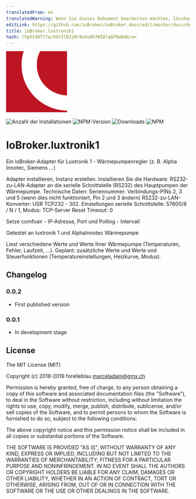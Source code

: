```yaml
---
translatedFrom: en
translatedWarning: Wenn Sie dieses Dokument bearbeiten möchten, löschen Sie bitte das Feld "translationsFrom". Andernfalls wird dieses Dokument automatisch erneut übersetzt
editLink: https://github.com/ioBroker/ioBroker.docs/edit/master/docs/de/adapterref/iobroker.luxtronik1/README.md
title: ioBroker.luxtronik1
hash: lhphtdXTt7a/hbYIlDJjNr8u4s9h7WIDlqGFNaDdm/o=
---
```

![Logo](../../../en/adapterref/iobroker.luxtronik1/admin/luxtronik1.png)

![Anzahl der Installationen](http://iobroker.live/badges/luxtronik1-stable.svg)
![NPM-Version](http://img.shields.io/npm/v/iobroker.luxtronik1.svg)
![Downloads](https://img.shields.io/npm/dm/iobroker.luxtronik1.svg)
![NPM](https://nodei.co/npm/iobroker.luxtronik1.png?downloads=true)

# IoBroker.luxtronik1
Ein ioBroker-Adapter für Luxtronik 1 - Wärmepumpenregler (z. B. Alpha Innotec, Siemens ...)

Adapter installieren, Instanz erstellen.
Installieren Sie die Hardware: RS232-zu-LAN-Adapter an die serielle Schnittstelle (RS232) des Hauptpumpen der Wärmepumpe.
Technische Daten: Seriennummer: Verbindungs-PINs 2, 3 und 5 (wenn dies nicht funktioniert, Pin 2 und 3 ändern) RS232-zu-LAN-Konverter: USR TCP232 - 302.
Einstellungen serielle Schnittstelle: 57600/8 / N / 1, Modus: TCP-Server Reset Timeout: 0

Setze comfoair - IP-Adresse, Port und Polling - Intervall

Getestet an luxtronik 1 und AlphaInnotec Wärmepumpe

Liest verschiedene Werte und Werte Ihrer Wärmepumpe (Temperaturen, Fehler, Laufzeit, ...).
Geplant: zusätzliche Werte und Werte und Steuerfunktionen (Temperatureinstellungen, Heizkurve, Modus).

## Changelog

### 0.0.2

-   First published version

### 0.0.1

-   In development stage

## License

The MIT License (MIT)

Copyright (c) 2018-2019 forelleblau marceladam@gmx.ch

Permission is hereby granted, free of charge, to any person obtaining a copy
of this software and associated documentation files (the "Software"), to deal
in the Software without restriction, including without limitation the rights
to use, copy, modify, merge, publish, distribute, sublicense, and/or sell
copies of the Software, and to permit persons to whom the Software is
furnished to do so, subject to the following conditions:

The above copyright notice and this permission notice shall be included in
all copies or substantial portions of the Software.

THE SOFTWARE IS PROVIDED "AS IS", WITHOUT WARRANTY OF ANY KIND, EXPRESS OR
IMPLIED, INCLUDING BUT NOT LIMITED TO THE WARRANTIES OF MERCHANTABILITY,
FITNESS FOR A PARTICULAR PURPOSE AND NONINFRINGEMENT. IN NO EVENT SHALL THE
AUTHORS OR COPYRIGHT HOLDERS BE LIABLE FOR ANY CLAIM, DAMAGES OR OTHER
LIABILITY, WHETHER IN AN ACTION OF CONTRACT, TORT OR OTHERWISE, ARISING FROM,
OUT OF OR IN CONNECTION WITH THE SOFTWARE OR THE USE OR OTHER DEALINGS IN
THE SOFTWARE.